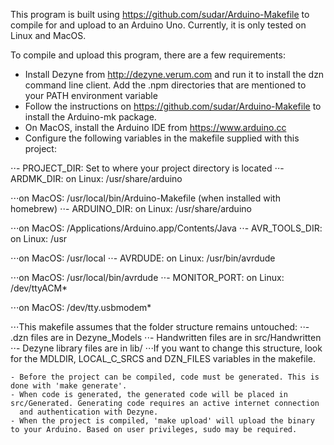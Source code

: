 This program is built using https://github.com/sudar/Arduino-Makefile to compile for and upload to an Arduino Uno.
Currently, it is only tested on Linux and MacOS.

To compile and upload this program, there are a few requirements:
   - Install Dezyne from http://dezyne.verum.com and run it to install the dzn command line client.
     Add the .npm directories that are mentioned to your PATH environment variable
   - Follow the instructions on https://github.com/sudar/Arduino-Makefile to install the Arduino-mk package.
   - On MacOS, install the Arduino IDE from https://www.arduino.cc
   - Configure the following variables in the makefile supplied with this project:
   
   ⋅⋅- PROJECT_DIR: Set to where your project directory is located
   ⋅⋅- ARDMK_DIR: on Linux: /usr/share/arduino

   ⋅⋅⋅on MacOS: /usr/local/bin/Arduino-Makefile (when installed with homebrew)
   ⋅⋅- ARDUINO_DIR: on Linux: /usr/share/arduino

   ⋅⋅⋅on MacOS: /Applications/Arduino.app/Contents/Java
   ⋅⋅- AVR_TOOLS_DIR: on Linux: /usr

   ⋅⋅⋅on MacOS: /usr/local
   ⋅⋅- AVRDUDE: on Linux: /usr/bin/avrdude

   ⋅⋅⋅on MacOS: /usr/local/bin/avrdude
   ⋅⋅- MONITOR_PORT: on Linux: /dev/ttyACM*

   ⋅⋅⋅on MacOS: /dev/tty.usbmodem*

   ⋅⋅⋅This makefile assumes that the folder structure remains untouched:
   ⋅⋅- .dzn files are in Dezyne_Models
   ⋅⋅- Handwritten files are in src/Handwritten
   ⋅⋅- Dezyne library files are in lib/
   ⋅⋅⋅If you want to change this structure, look for the MDLDIR, LOCAL_C_SRCS and DZN_FILES variables in the makefile.

    - Before the project can be compiled, code must be generated. This is done with 'make generate'.
    - When code is generated, the generated code will be placed in src/Generated. Generating code requires an active internet connection
      and authentication with Dezyne.
    - When the project is compiled, 'make upload' will upload the binary to your Arduino. Based on user privileges, sudo may be required.
